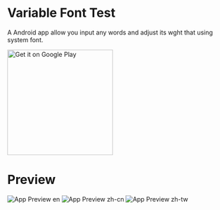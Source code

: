 # Variable Font Test
A Android app allow you input any words and adjust its wght that using system font.


<a href="https://play.google.com/store/apps/details?id=moe.echo.variablefonttest">
  <img alt="Get it on Google Play" src="https://play.google.com/intl/en_us/badges/static/images/badges/en_badge_web_generic.png" width="240px" />
</a>

# Preview
![App Preview en](doc/pics/variable-font-test-en.gif)
![App Preview zh-cn](doc/pics/variable-font-test-zh-cn.gif)
![App Preview zh-tw](doc/pics/variable-font-test-zh-tw.gif)
